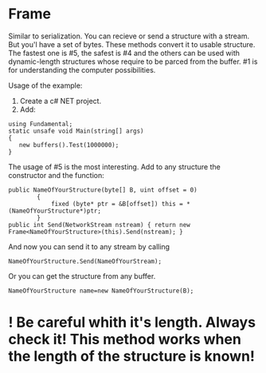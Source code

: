 # Frame
Similar to serialization.
You can recieve or send a structure with a stream. But you'l have a set of bytes. These methods convert it to usable structure. The fastest one is #5, the safest is #4 and the others can be used with dynamic-length structures whose require to be parced from the buffer. #1 is for understanding the computer possibilities.

Usage of the example:
1. Create a c# NET project.
2. Add:
```
using Fundamental;
static unsafe void Main(string[] args)
{
   new buffers().Test(1000000);
}
```
The usage of #5 is the most interesting.
Add to any structure the constructor and the function:
```
public NameOfYourStructure(byte[] B, uint offset = 0)
        {
            fixed (byte* ptr = &B[offset]) this = *(NameOfYourStructure*)ptr;
        }
public int Send(NetworkStream nstream) { return new Frame<NameOfYourStructure>(this).Send(nstream); }
```
And now you can send it to any stream by calling
```
NameOfYourStructure.Send(NameOfYourStream);
```
Or you can get the structure from any buffer.
```
NameOfYourStructure name=new NameOfYourStructure(B);
```
<H1>! Be careful whith it's length. Always check it! This method works when the length of the structure is known!</H1>
